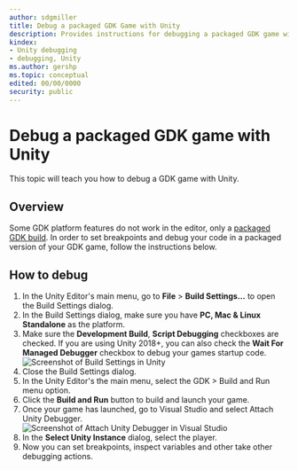 ```yaml
---
author: sdgmiller
title: Debug a packaged GDK Game with Unity
description: Provides instructions for debugging a packaged GDK game with Unity.
kindex:
- Unity debugging
- debugging, Unity
ms.author: gershp
ms.topic: conceptual
edited: 00/00/0000
security: public
---
```


# Debug a packaged GDK game with Unity

This topic will teach you how to debug a GDK game with Unity.


## Overview

Some GDK platform features do not work in the editor, only a [packaged GDK build](features/gdk-unity-build-and-run.md). In order to set breakpoints and debug your code in a packaged version of your GDK game, follow the instructions below.

## How to debug
1. In the Unity Editor's main menu, go to **File** > **Build Settings...** to open the Build Settings dialog.
2. In the Build Settings dialog, make sure you have **PC, Mac & Linux Standalone** as the platform.
3. Make sure the **Development Build**, **Script Debugging** checkboxes are checked. If you are using Unity 2018+, you can also check the **Wait For Managed Debugger** checkbox to debug your games startup code.  
![Screenshot of Build Settings in Unity](../../../../resources/gamecore/secure/images/en-us/gdk_unity_debug_player_settings.png)
4. Close the Build Settings dialog.
5. In the Unity Editor's the main menu, select the GDK > Build and Run menu option.
6. Click the **Build and Run** button to build and launch your game.
7. Once your game has launched, go to Visual Studio and select Attach Unity Debugger.  
![Screenshot of Attach Unity Debugger in Visual Studio](../../../../resources/gamecore/secure/images/en-us/gdk_unity_attach_to_player.png)
8. In the **Select Unity Instance** dialog, select the player.
9. Now you can set breakpoints, inspect variables and other take other debugging actions.

